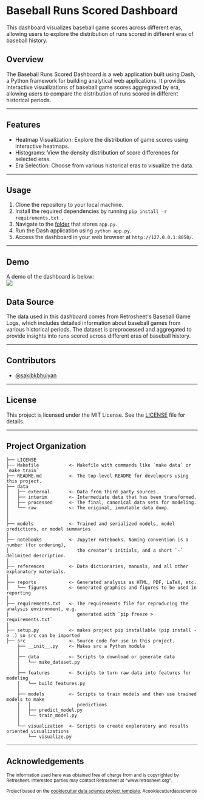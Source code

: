 Baseball Runs Scored Dashboard
==============================


This dashboard visualizes baseball game scores across different eras, allowing users to explore the distribution of runs scored in different eras of baseball history.

<h2>Overview</h2>
The Baseball Runs Scored Dashboard is a web application built using Dash, a Python framework for building analytical web applications. It provides interactive visualizations of baseball game scores aggregated by era, allowing users to compare the distribution of runs scored in different historical periods.

--------

<h2>Features</h2>
<ul>
    <li>Heatmap Visualization: Explore the distribution of game scores using interactive heatmaps.
    <li>Histograms: View the density distribution of score differences for selected eras.
    <li>Era Selection: Choose from various historical eras to visualize the data.
</ul>

--------

<h2>Usage</h2>
<ol>
    <li>Clone the repository to your local machine.
    <li>Install the required dependencies by running <code>pip install -r requirements.txt </code>.
    <li>Navigate to the <a href="src/visualization">folder</a> that stores <code>app.py</code>.
    <li>Run the Dash application using <code>python app.py</code>.
    <li>Access the dashboard in your web browser at <code>http://127.0.0.1:8050/</code>.
</ol>

--------

<h2> Demo </h2>
A demo of the dashboard is below: 
<br>
<img src="reports/figures/dash_app_gif.gif">

<h2>Data Source</h2>
The data used in this dashboard comes from Retrosheet's Baseball Game Logs, which includes detailed information about baseball games from various historical periods. The dataset is preprocessed and aggregated to provide insights into runs scored across different eras of baseball history.

--------

<h2>Contributors</h2>
<ul>
    <li><a href="https://github.com/sakibkbhuiyan">@sakibkbhuiyan</a>
</ul>

--------

<h2>License</h2>
This project is licensed under the MIT License. See the <a href="LICENSE">LICENSE</a> file for details.

--------

<h2>Project Organization</h2>

    ├── LICENSE
    ├── Makefile           <- Makefile with commands like `make data` or `make train`
    ├── README.md          <- The top-level README for developers using this project.
    ├── data
    │   ├── external       <- Data from third party sources.
    │   ├── interim        <- Intermediate data that has been transformed.
    │   ├── processed      <- The final, canonical data sets for modeling.
    │   └── raw            <- The original, immutable data dump.
    │
    │
    ├── models             <- Trained and serialized models, model predictions, or model summaries
    │
    ├── notebooks          <- Jupyter notebooks. Naming convention is a number (for ordering),
    │                         the creator's initials, and a short `-` delimited description.
    │
    ├── references         <- Data dictionaries, manuals, and all other explanatory materials.
    │
    ├── reports            <- Generated analysis as HTML, PDF, LaTeX, etc.
    │   └── figures        <- Generated graphics and figures to be used in reporting
    │
    ├── requirements.txt   <- The requirements file for reproducing the analysis environment, e.g.
    │                         generated with `pip freeze > requirements.txt`
    │
    ├── setup.py           <- makes project pip installable (pip install -e .) so src can be imported
    ├── src                <- Source code for use in this project.
        ├── __init__.py    <- Makes src a Python module
        │
        ├── data           <- Scripts to download or generate data
        │   └── make_dataset.py
        │
        ├── features       <- Scripts to turn raw data into features for modeling
        │   └── build_features.py
        │
        ├── models         <- Scripts to train models and then use trained models to make
        │   │                 predictions
        │   ├── predict_model.py
        │   └── train_model.py
        │
        └── visualization  <- Scripts to create exploratory and results oriented visualizations
            └── visualize.py
   


--------

<h2>Acknowledgements</h2>
<p><small>The information used here was obtained free of charge from and is copyrighted by Retrosheet.  Interested parties may contact Retrosheet at "www.retrosheet.org". </small></p>
<p><small>Project based on the <a target="_blank" href="https://drivendata.github.io/cookiecutter-data-science/">cookiecutter data science project template</a>. #cookiecutterdatascience</small></p>
